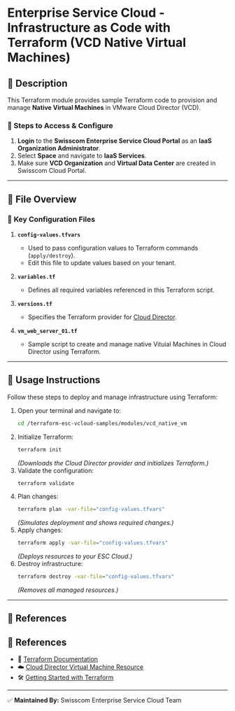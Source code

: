 # Enterprise Service Cloud - Infrastructure as Code with Terraform (VCD Native Virtual Machines)
## 🌟 Description
This Terraform module provides sample Terraform code to provision and manage **Native Virtual Machines** in VMware Cloud Director (VCD). 

### 🔹 Steps to Access & Configure
1. **Login** to the **Swisscom Enterprise Service Cloud Portal** as an **IaaS Organization Administrator**.
2. Select **Space** and navigate to **IaaS Services**.
3. Make sure **VCD Organization** and **Virtual Data Center** are created in Swisscom Cloud Portal.

---

## 📂 File Overview
### 🔧 **Key Configuration Files**

1. **`config-values.tfvars`**  
   - Used to pass configuration values to Terraform commands (`apply/destroy`).
   - Edit this file to update values based on your tenant.

2. **`variables.tf`**  
   - Defines all required variables referenced in this Terraform script.

3. **`versions.tf`**  
   - Specifies the Terraform provider for [Cloud Director](https://github.com/terraform-providers/terraform-provider-vcd).

4. **`vm_web_server_01.tf`**  
   - Sample script to create and manage native Vituial Machines in Cloud Director using Terraform.

---

## 🚀 Usage Instructions
Follow these steps to deploy and manage infrastructure using Terraform:

1. Open your terminal and navigate to:
   ```bash
   cd /terraform-esc-vcloud-samples/modules/vcd_native_vm
   ```
2. Initialize Terraform:
   ```bash
   terraform init
   ```
   _(Downloads the Cloud Director provider and initializes Terraform.)_
3. Validate the configuration:
   ```bash
   terraform validate
   ```
4. Plan changes:
   ```bash
   terraform plan -var-file="config-values.tfvars"
   ```
   _(Simulates deployment and shows required changes.)_
5. Apply changes:
   ```bash
   terraform apply -var-file="config-values.tfvars"
   ```
   _(Deploys resources to your ESC Cloud.)_
6. Destroy infrastructure:
   ```bash
   terraform destroy -var-file="config-values.tfvars"
   ```
   _(Removes all managed resources.)_

---

## 🔗 References
## 🔗 References
- 📖 [Terraform Documentation](https://www.terraform.io/)
- ☁️  [Cloud Director Virtual Machine Resource](https://registry.terraform.io/providers/vmware/vcd/latest/docs/resources/vm)
- 🛠 [Getting Started with Terraform](https://learn.hashicorp.com/terraform/getting-started/install)


---

✅ **Maintained By:** Swisscom Enterprise Service Cloud Team